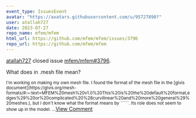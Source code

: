 ```yaml
---
event_type: IssuesEvent
avatar: "https://avatars.githubusercontent.com/u/95727890?"
user: atallah727
date: 2023-07-27
repo_name: mfem/mfem
html_url: https://github.com/mfem/mfem/issues/3796
repo_url: https://github.com/mfem/mfem
---
```


<a href='https://github.com/atallah727' target='_blank'>atallah727</a> closed issue <a href='https://github.com/mfem/mfem/issues/3796' target='_blank'>mfem/mfem#3796</a>.

<p>What does <element/boundary attribute> in .mesh file mean?</p><small>I'm working on making my own mesh file. I found the format of the mesh file in the [glvis document](https://glvis.org/mesh-formats/#:~:text=MFEM%20mesh%20v1.0%20This%20is%20the%20default%20format,edges%29%20or%20complicated%20%28curvilinear%20and%20more%20general%29%20meshes.), but I don't know what the format means by ```<element/boundary attribute>```. Its role does not seem to show up in the model....</small><a href='https://github.com/mfem/mfem/issues/3796' target='_blank'>View Comment</a>